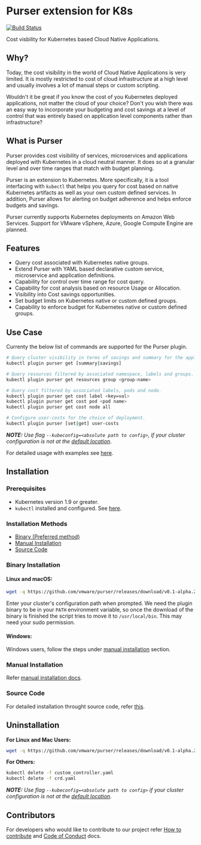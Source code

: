 # Purser extension for K8s
[![Build Status](https://travis-ci.org/vmware/purser.svg?branch=master)](https://travis-ci.org/vmware/purser)

Cost visbility for Kubernetes based Cloud Native Applications.

## Why?

Today, the cost visibility in the world of Cloud Native Applications is very limited. It is mostly restricted to cost of cloud 
infrastructure at a high level and usually involves a lot of manual steps or custom scripting.

Wouldn't it be great if you know the cost of you Kubernetes deployed applications, not matter the cloud of your choice? Don't 
you wish there was an easy way to incorporate your budgeting and cost savings at a level of control that was entirely based on 
application level components rather than infrastructure? 

## What is Purser

Purser provides cost visibility of services, microservices and applications deployed with Kubernetes in a cloud neutral 
manner. It does so at a granular level and over time ranges that match with budget planning.

Purser is an extension to Kubernetes. More specifically, it is a tool interfacing with ``kubectl`` that helps you query for 
cost based on native Kubernetes artifacts as well as your own custom defined services. In addition, Purser allows for alerting 
on budget adherence and helps enforce budgets and savings.

Purser currently supports Kubernetes deployments on Amazon Web Services. Support for VMware vSphere, Azure, Google Compute 
Engine are planned.

## Features

* Query cost associated with Kubernetes native groups.
* Extend Purser with YAML based declarative custom service, microservice and application definitions.
* Capability for control over time range for cost query.
* Capability for cost analysis based on resource Usage or Allocation.
* Visibility into Cost savings opportunities.
* Set budget limits on Kubernetes native or custom defined groups.
* Capability to enforce budget for Kubernetes native or custom defined groups.

## Use Case

Currenty the below list of commands are supported for the Purser plugin. 

``` bash
# Query cluster visibility in terms of savings and summary for the application. 
kubectl plugin purser get [summary|savings]

# Query resources filtered by associated namespace, labels and groups.
kubectl plugin purser get resources group <group-name>

# Query cost filtered by associated labels, pods and node.
kubectl plugin purser get cost label <key=val>
kubectl plugin purser get cost pod <pod name>
kubectl plugin purser get cost node all

# Configure user-costs for the choice of deployment.
kubectl plugin purser [set|get] user-costs
```

_**NOTE:** Use flag `--kubeconfig=<absolute path to config>`, if your cluster configuration is not at the [default location](https://kubernetes.io/docs/concepts/configuration/organize-cluster-access-kubeconfig/#the-kubeconfig-environment-variable)_.

For detailed usage with examples see [here](./docs/Usage.md).

## Installation

### Prerequisites

* Kubernetes version 1.9 or greater.
* ``kubectl`` installed and configured. See [here](https://kubernetes.io/docs/tasks/tools/install-kubectl/).

### Installation Methods

* [Binary (Preferred method)](#Binary-Installation)
* [Manual Installation](./docs/ManualInstallation.md)
* [Source Code](./docs/SourceCodeInstallation.md)

### Binary Installation

#### Linux and macOS:

``` bash
wget -q https://github.com/vmware/purser/releases/download/v0.1-alpha.2/purser-install.sh && sh purser-install.sh
```

Enter your cluster's configuration path when prompted. We need the plugin binary to be in your `PATH` environment variable, so 
once the download of the binary is finished the script tries to move it to `/usr/local/bin`. This may need your sudo 
permission.

#### Windows:

Windows users, follow the steps under [manual installation](./docs/ManualInstallation.md) section.

### Manual Installation

Refer [manual installation docs](./docs/ManualInstallation.md).

### Source Code

For detailed installation throught source code, refer [this](./docs/SourceCodeInstallation.md).

## Uninstallation

**For Linux and Mac Users:**

``` bash
wget -q https://github.com/vmware/purser/releases/download/v0.1-alpha.2/purser-uninstall.sh && sh purser-uninstall.sh
```

**For Others:**

``` bash
kubectl delete -f custom_controller.yaml
kubectl delete -f crd.yaml
```

_**NOTE:** Use flag `--kubeconfig=<absolute path to config>` if your cluster configuration is not at the [default location](https://kubernetes.io/docs/concepts/configuration/organize-cluster-access-kubeconfig/#the-kubeconfig-environment-variable)._

## Contributors

For developers who would like to contribute to our project refer [How to contribute](./CONTRIBUTING.md) and [Code of Conduct](./CODE_OF_CONDUCT.md) docs.
